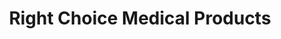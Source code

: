---
title: "Right Choice Medical Products"
url: /manila/right-choice-medical-products/
shop: medical supply
---